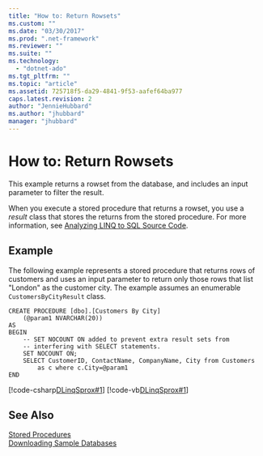 ```yaml
---
title: "How to: Return Rowsets"
ms.custom: ""
ms.date: "03/30/2017"
ms.prod: ".net-framework"
ms.reviewer: ""
ms.suite: ""
ms.technology: 
  - "dotnet-ado"
ms.tgt_pltfrm: ""
ms.topic: "article"
ms.assetid: 725718f5-da29-4841-9f53-aafef64ba977
caps.latest.revision: 2
author: "JennieHubbard"
ms.author: "jhubbard"
manager: "jhubbard"
---
```

# How to: Return Rowsets
This example returns a rowset from the database, and includes an input parameter to filter the result.  
  
 When you execute a stored procedure that returns a rowset, you use a *result* class that stores the returns from the stored procedure. For more information, see [Analyzing LINQ to SQL Source Code](../../../../../../docs/framework/data/adonet/sql/linq/analyzing-linq-to-sql-source-code.md).  
  
## Example  
 The following example represents a stored procedure that returns rows of customers and uses an input parameter to return only those rows that list "London" as the customer city. The example assumes an enumerable `CustomersByCityResult` class.  
  
```  
CREATE PROCEDURE [dbo].[Customers By City]  
    (@param1 NVARCHAR(20))  
AS  
BEGIN  
    -- SET NOCOUNT ON added to prevent extra result sets from  
    -- interfering with SELECT statements.  
    SET NOCOUNT ON;  
    SELECT CustomerID, ContactName, CompanyName, City from Customers  
        as c where c.City=@param1  
END  
```  
  
 [!code-csharp[DLinqSprox#1](../../../../../../samples/snippets/csharp/VS_Snippets_Data/DLinqSprox/cs/northwind-sprox.cs#1)]
 [!code-vb[DLinqSprox#1](../../../../../../samples/snippets/visualbasic/VS_Snippets_Data/DLinqSprox/vb/northwind-sprox.vb#1)]  
  
## See Also  
 [Stored Procedures](../../../../../../docs/framework/data/adonet/sql/linq/stored-procedures.md)   
 [Downloading Sample Databases](../../../../../../docs/framework/data/adonet/sql/linq/downloading-sample-databases.md)
